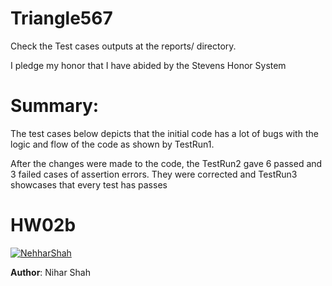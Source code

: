 # Triangle567

Check the Test cases outputs  at the reports/ directory.


I pledge my honor that I have abided by the Stevens Honor System


# Summary:
The test cases below depicts that the initial code has a lot of bugs with the logic and flow of the code as shown by TestRun1.

After the changes were made to the code, the TestRun2 gave 6 passed and 3 failed cases of assertion errors. They were corrected and TestRun3 showcases that every test has passes



# HW02b

[![NehharShah](https://circleci.com/gh/NehharShah/Triangle567.svg?style=svg)](https://app.circleci.com/pipelines/github/NehharShah/Triangle567?branch=main&filter=all)




**Author**: Nihar Shah
